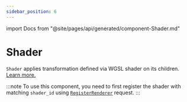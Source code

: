 ```yaml
---
sidebar_position: 6
---
```

import Docs from "@site/pages/api/generated/component-Shader.md"

# Shader

`Shader` applies transformation defined via WGSL shader on its children. [Learn more.](../../concept/shaders)

:::note
To use this component, you need to first register the shader with matching `shader_id` using [`RegisterRenderer`](../routes#register-renderer) request.
:::

<Docs />
